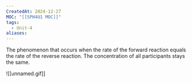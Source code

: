 ```yaml
---
CreatedAt: 2024-12-27
MOC: "[[SPH4U1 MOC]]"
tags:
  - Unit-4
aliases:
---
```

The phenomenon that occurs when the rate of the forward reaction equals the rate of the reverse reaction. The concentration of all participants stays the same.

![[unnamed.gif]]

